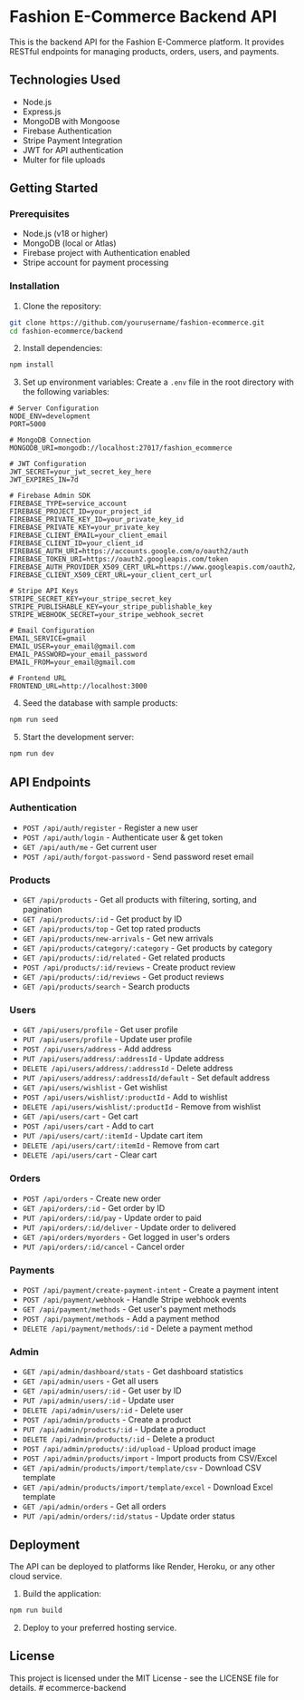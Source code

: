 # Fashion E-Commerce Backend API

This is the backend API for the Fashion E-Commerce platform. It provides RESTful endpoints for managing products, orders, users, and payments.

## Technologies Used

- Node.js
- Express.js
- MongoDB with Mongoose
- Firebase Authentication
- Stripe Payment Integration
- JWT for API authentication
- Multer for file uploads

## Getting Started

### Prerequisites

- Node.js (v18 or higher)
- MongoDB (local or Atlas)
- Firebase project with Authentication enabled
- Stripe account for payment processing

### Installation

1. Clone the repository:
```bash
git clone https://github.com/yourusername/fashion-ecommerce.git
cd fashion-ecommerce/backend
```

2. Install dependencies:
```bash
npm install
```

3. Set up environment variables:
Create a `.env` file in the root directory with the following variables:
```
# Server Configuration
NODE_ENV=development
PORT=5000

# MongoDB Connection
MONGODB_URI=mongodb://localhost:27017/fashion_ecommerce

# JWT Configuration
JWT_SECRET=your_jwt_secret_key_here
JWT_EXPIRES_IN=7d

# Firebase Admin SDK
FIREBASE_TYPE=service_account
FIREBASE_PROJECT_ID=your_project_id
FIREBASE_PRIVATE_KEY_ID=your_private_key_id
FIREBASE_PRIVATE_KEY=your_private_key
FIREBASE_CLIENT_EMAIL=your_client_email
FIREBASE_CLIENT_ID=your_client_id
FIREBASE_AUTH_URI=https://accounts.google.com/o/oauth2/auth
FIREBASE_TOKEN_URI=https://oauth2.googleapis.com/token
FIREBASE_AUTH_PROVIDER_X509_CERT_URL=https://www.googleapis.com/oauth2/v1/certs
FIREBASE_CLIENT_X509_CERT_URL=your_client_cert_url

# Stripe API Keys
STRIPE_SECRET_KEY=your_stripe_secret_key
STRIPE_PUBLISHABLE_KEY=your_stripe_publishable_key
STRIPE_WEBHOOK_SECRET=your_stripe_webhook_secret

# Email Configuration
EMAIL_SERVICE=gmail
EMAIL_USER=your_email@gmail.com
EMAIL_PASSWORD=your_email_password
EMAIL_FROM=your_email@gmail.com

# Frontend URL
FRONTEND_URL=http://localhost:3000
```

4. Seed the database with sample products:
```bash
npm run seed
```

5. Start the development server:
```bash
npm run dev
```

## API Endpoints

### Authentication

- `POST /api/auth/register` - Register a new user
- `POST /api/auth/login` - Authenticate user & get token
- `GET /api/auth/me` - Get current user
- `POST /api/auth/forgot-password` - Send password reset email

### Products

- `GET /api/products` - Get all products with filtering, sorting, and pagination
- `GET /api/products/:id` - Get product by ID
- `GET /api/products/top` - Get top rated products
- `GET /api/products/new-arrivals` - Get new arrivals
- `GET /api/products/category/:category` - Get products by category
- `GET /api/products/:id/related` - Get related products
- `POST /api/products/:id/reviews` - Create product review
- `GET /api/products/:id/reviews` - Get product reviews
- `GET /api/products/search` - Search products

### Users

- `GET /api/users/profile` - Get user profile
- `PUT /api/users/profile` - Update user profile
- `POST /api/users/address` - Add address
- `PUT /api/users/address/:addressId` - Update address
- `DELETE /api/users/address/:addressId` - Delete address
- `PUT /api/users/address/:addressId/default` - Set default address
- `GET /api/users/wishlist` - Get wishlist
- `POST /api/users/wishlist/:productId` - Add to wishlist
- `DELETE /api/users/wishlist/:productId` - Remove from wishlist
- `GET /api/users/cart` - Get cart
- `POST /api/users/cart` - Add to cart
- `PUT /api/users/cart/:itemId` - Update cart item
- `DELETE /api/users/cart/:itemId` - Remove from cart
- `DELETE /api/users/cart` - Clear cart

### Orders

- `POST /api/orders` - Create new order
- `GET /api/orders/:id` - Get order by ID
- `PUT /api/orders/:id/pay` - Update order to paid
- `PUT /api/orders/:id/deliver` - Update order to delivered
- `GET /api/orders/myorders` - Get logged in user's orders
- `PUT /api/orders/:id/cancel` - Cancel order

### Payments

- `POST /api/payment/create-payment-intent` - Create a payment intent
- `POST /api/payment/webhook` - Handle Stripe webhook events
- `GET /api/payment/methods` - Get user's payment methods
- `POST /api/payment/methods` - Add a payment method
- `DELETE /api/payment/methods/:id` - Delete a payment method

### Admin

- `GET /api/admin/dashboard/stats` - Get dashboard statistics
- `GET /api/admin/users` - Get all users
- `GET /api/admin/users/:id` - Get user by ID
- `PUT /api/admin/users/:id` - Update user
- `DELETE /api/admin/users/:id` - Delete user
- `POST /api/admin/products` - Create a product
- `PUT /api/admin/products/:id` - Update a product
- `DELETE /api/admin/products/:id` - Delete a product
- `POST /api/admin/products/:id/upload` - Upload product image
- `POST /api/admin/products/import` - Import products from CSV/Excel
- `GET /api/admin/products/import/template/csv` - Download CSV template
- `GET /api/admin/products/import/template/excel` - Download Excel template
- `GET /api/admin/orders` - Get all orders
- `PUT /api/admin/orders/:id/status` - Update order status

## Deployment

The API can be deployed to platforms like Render, Heroku, or any other cloud service.

1. Build the application:
```bash
npm run build
```

2. Deploy to your preferred hosting service.

## License

This project is licensed under the MIT License - see the LICENSE file for details.
#   e c o m m e r c e - b a c k e n d 
 
 
